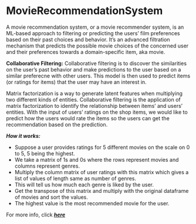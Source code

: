 # MovieRecommendationSystem

A movie recommendation system, or a movie recommender system, is an ML-based approach to filtering or predicting the users’ film preferences based on their past choices and behavior. It’s an advanced filtration mechanism that predicts the possible movie choices of the concerned user and their preferences towards a domain-specific item, aka movie.

**Collaborative Filtering:** Collaborative filtering is to discover the similarities on the user’s past behavior and make predictions to the user based on a similar preferecne with other users. This model is then used to predict items (or ratings for items) that the user may have an interest in.

Matrix factorization is a way to generate latent features when multiplying two different kinds of entities. Collaborative filtering is the application of matrix factorization to identify the relationship between items’ and users’ entities. With the input of users’ ratings on the shop items, we would like to predict how the users would rate the items so the users can get the recommendation based on the prediction.

***How it works:***
* Suppose a user provides ratings for 5 different movies on the scale on 0 to 5, 5 being the highest.
* We take a matrix of 1s and 0s where the rows represent movies and columns represent genres.
* Multiply the column matrix of user ratings with this matrix which gives a list of values of length same as number of genres.
* This will tell us how much each genre is liked by the user.
* Get the transpose of this matrix and multiply with the original dataframe of movies and sort the values.
* The highest value is the most recommended movie for the user.

For more info, click ***[here](https://towardsdatascience.com/recommendation-system-matrix-factorization-d61978660b4b)***
